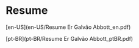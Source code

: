 # Resume
[en-US](en-US/Resume Er Galvão Abbott_en.pdf)

[pt-BR](pt-BR/Resume Er Galvão Abbott_ptBR.pdf)
